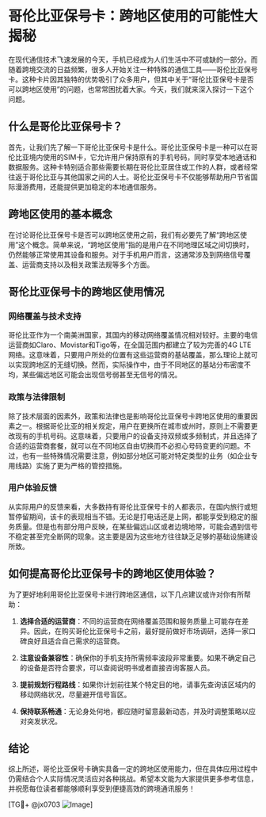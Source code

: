 # 哥伦比亚保号卡：跨地区使用的可能性大揭秘

在现代通信技术飞速发展的今天，手机已经成为人们生活中不可或缺的一部分。而随着跨境交流的日益频繁，很多人开始关注一种特殊的通信工具——哥伦比亚保号卡。这种卡片因其独特的优势吸引了众多用户，但其中关于“哥伦比亚保号卡是否可以跨地区使用”的问题，也常常困扰着大家。今天，我们就来深入探讨一下这个问题。

## 什么是哥伦比亚保号卡？

首先，让我们先了解一下哥伦比亚保号卡是什么。哥伦比亚保号卡是一种可以在哥伦比亚境内使用的SIM卡，它允许用户保持原有的手机号码，同时享受本地通话和数据服务。这种卡特别适合那些需要长期在哥伦比亚居住或工作的人群，或者经常往返于哥伦比亚与其他国家之间的人士。哥伦比亚保号卡不仅能够帮助用户节省国际漫游费用，还能提供更加稳定的本地通信服务。

## 跨地区使用的基本概念

在讨论哥伦比亚保号卡是否可以跨地区使用之前，我们有必要先了解“跨地区使用”这个概念。简单来说，“跨地区使用”指的是用户在不同地理区域之间切换时，仍然能够正常使用其设备和服务。对于手机用户而言，这通常涉及到网络信号覆盖、运营商支持以及相关政策法规等多个方面。

## 哥伦比亚保号卡的跨地区使用情况

### 网络覆盖与技术支持

哥伦比亚作为一个南美洲国家，其国内的移动网络覆盖情况相对较好。主要的电信运营商如Claro、Movistar和Tigo等，在全国范围内都建立了较为完善的4G LTE网络。这意味着，只要用户所处的位置有这些运营商的基站覆盖，那么理论上就可以实现跨地区的无缝切换。然而，实际操作中，由于不同地区的基站分布密度不均，某些偏远地区可能会出现信号弱甚至无信号的情况。

### 政策与法律限制

除了技术层面的因素外，政策和法律也是影响哥伦比亚保号卡跨地区使用的重要因素之一。根据哥伦比亚的相关规定，用户在更换所在城市或州时，原则上不需要更改现有的手机号码。这意味着，只要用户的设备支持双频或多频制式，并且选择了合适的运营商套餐，就可以在不同地区自由切换而不必担心号码变更的问题。不过，也有一些特殊情况需要注意，例如部分地区可能对特定类型的业务（如企业专用线路）实施了更为严格的管控措施。

### 用户体验反馈

从实际用户的反馈来看，大多数持有哥伦比亚保号卡的人都表示，在国内旅行或短暂停留期间，该卡的表现相当不错。无论是打电话还是上网，都能享受到稳定的服务质量。但是也有部分用户反映，在某些偏远山区或者边境地带，可能会遇到信号不稳定甚至完全断网的现象。这主要是因为这些地方往往缺乏足够的基础设施建设所致。

## 如何提高哥伦比亚保号卡的跨地区使用体验？

为了更好地利用哥伦比亚保号卡进行跨地区通信，以下几点建议或许对你有所帮助：

1. **选择合适的运营商**：不同的运营商在网络覆盖范围和服务质量上可能存在差异。因此，在购买哥伦比亚保号卡之前，最好提前做好市场调研，选择一家口碑良好且适合自己需求的运营商。
   
2. **注意设备兼容性**：确保你的手机支持所需频率波段非常重要。如果不确定自己的设备是否符合要求，可以查阅说明书或者直接咨询客服人员。
   
3. **提前规划行程路线**：如果你计划前往某个特定目的地，请事先查询该区域内的移动网络状况，尽量避开信号盲区。
   
4. **保持联系畅通**：无论身处何地，都应随时留意最新动态，并及时调整策略以应对突发状况。

## 结论

综上所述，哥伦比亚保号卡确实具备一定的跨地区使用能力，但在具体应用过程中仍需结合个人实际情况灵活应对各种挑战。希望本文能为大家提供更多参考信息，并祝愿每位读者都能够顺利享受到便捷高效的跨境通讯服务！

[TG💪+ @jx0703 ![Image](https://github.com/user-attachments/assets/dbca1d08-cadb-493c-b0ec-ad6f7a83f270)]
